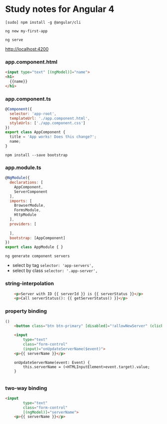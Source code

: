 # Study notes for Angular 4 

`[sudo] npm install -g @angular/cli`

`ng new my-first-app`

`ng serve`

[http://localhost:4200](http://localhost:4200)

### app.component.html
```html
<input type="text" [(ngModel)]="name">
<h1>
  {{name}}
</h1>
```

### app.component.ts

```javascript
@Component({
  selector: 'app-root',
  templateUrl: './app.component.html',
  styleUrls: ['./app.component.css']
})
export class AppComponent {
  title = 'App works! Does this change?';
  name;
}
```

`npm install --save bootstrap`

### app.module.ts

```javascript
@NgModule({
  declarations: [
    AppComponent,
    ServerComponent
  ],
  imports: [
    BrowserModule,
    FormsModule,
    HttpModule
  ],
  providers: [
    
  ],
  bootstrap: [AppComponent]
})
export class AppModule { }
```

`ng generate component servers`

* select by tag
`selector: 'app-servers',`
* select by class
`selector: '.app-server',`

### string-interpolation
```html
    <p>Server with ID {{ serverId }} is {{ serverStatus }}</p>
    <p>Call serverStatus(): {{ getServerStatus() }}</p>
```

### property binding
```html
()
    <button class="btn btn-primary" [disabled]="!allowNewServer" (click)="onCreateServer()">Add Server</button>

    <input
        type="text"
        class="form-control"
        (input)="onUpdateServerName($event)">
    <p>{{ serverName }}</p>
```
```javacript    
    onUpdateServerName(event: Event) {
        this.serverName = (<HTMLInputElement>event.target).value;
    }
    
```

### two-way binding

```html
<input
        type="text"
        class="form-control"
        [(ngModel)]="serverName">
    <p>{{ serverName }}</p>
```